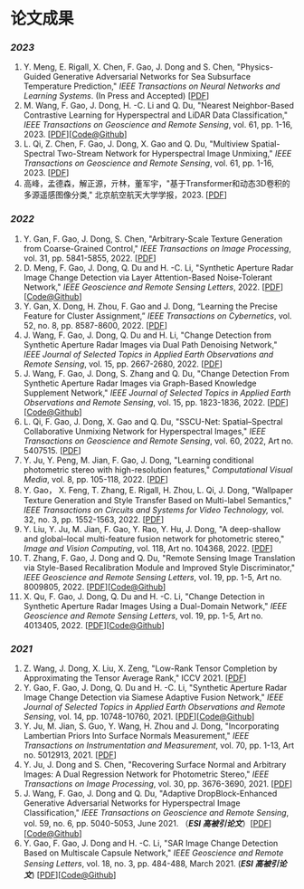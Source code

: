 # 论文成果

### _**2023**_

1. Y. Meng, E. Rigall, X. Chen, F. Gao, J. Dong and S. Chen, "Physics-Guided Generative Adversarial Networks for Sea Subsurface Temperature Prediction," _IEEE Transactions on Neural Networks and Learning Systems_. (In Press and Accepted) \[[PDF](https://ieeexplore.ieee.org/document/9610615)]
2. M. Wang, F. Gao, J. Dong, H. -C. Li and Q. Du, "Nearest Neighbor-Based Contrastive Learning for Hyperspectral and LiDAR Data Classification," _IEEE Transactions on Geoscience and Remote Sensing_, vol. 61, pp. 1-16, 2023. \[[PDF](https://ieeexplore.ieee.org/document/10015054)]\[[Code@Github](https://github.com/summitgao/NNCNet)]
3. L. Qi, Z. Chen, F. Gao, J. Dong, X. Gao and Q. Du, "Multiview Spatial-Spectral Two-Stream Network for Hyperspectral Image Unmixing," _IEEE Transactions on Geoscience and Remote Sensing_, vol. 61, pp. 1-16, 2023. \[[PDF](https://ieeexplore.ieee.org/document/10018370)]
4. 高峰，孟德森，解正源，亓林，董军宇，"基于Transformer和动态3D卷积的多源遥感图像分类," 北京航空航天大学学报，2023. \[[PDF](https://bhxb.buaa.edu.cn/bhzk/cn/article/doi/10.13700/j.bh.1001-5965.2022.0397)]



### _**2022**_

1. Y. Gan, F. Gao, J. Dong, S. Chen, "Arbitrary-Scale Texture Generation from Coarse-Grained Control," _IEEE Transactions on Image Processing_, vol. 31, pp. 5841-5855, 2022. \[[PDF](https://ieeexplore.ieee.org/document/9875113)]
2. D. Meng, F. Gao, J. Dong, Q. Du and H. -C. Li, "Synthetic Aperture Radar Image Change Detection via Layer Attention-Based Noise-Tolerant Network," _IEEE Geoscience and Remote Sensing Letters_, 2022. \[[PDF](https://ieeexplore.ieee.org/document/9868351)]\[[Code@Github](https://github.com/summitgao/LANTNet)]
3. Y. Gan, X. Dong, H. Zhou, F. Gao and J. Dong, “Learning the Precise Feature for Cluster Assignment,” _IEEE Transactions on Cybernetics_, vol. 52, no. 8, pp. 8587-8600, 2022. \[[PDF](https://ieeexplore.ieee.org/document/9457204)]
4. J. Wang, F. Gao, J. Dong, Q. Du and H. Li, "Change Detection from Synthetic Aperture Radar Images via Dual Path Denoising Network," _IEEE Journal of Selected Topics in Applied Earth Observations and Remote Sensing_, vol. 15, pp. 2667-2680, 2022. \[[PDF](https://ieeexplore.ieee.org/document/9736680)]
5. J. Wang, F. Gao, J. Dong, S. Zhang and Q. Du, "Change Detection From Synthetic Aperture Radar Images via Graph-Based Knowledge Supplement Network," _IEEE Journal of Selected Topics in Applied Earth Observations and Remote Sensing_, vol. 15, pp. 1823-1836, 2022. \[[PDF](https://ieeexplore.ieee.org/document/9699382)]\[[Code@Github](https://github.com/summitgao/SAR\_CD\_GKSNet)]
6. L. Qi, F. Gao, J. Dong, X. Gao and Q. Du, "SSCU-Net: Spatial–Spectral Collaborative Unmixing Network for Hyperspectral Images," _IEEE Transactions on Geoscience and Remote Sensing_, vol. 60, 2022, Art no. 5407515. \[[PDF](https://ieeexplore.ieee.org/document/9709843)]
7. Y. Ju, Y. Peng, M. Jian, F. Gao, J. Dong, "Learning conditional photometric stereo with high-resolution features," _Computational Visual Media_, vol. 8, pp. 105-118, 2022. \[[PDF](https://link.springer.com/article/10.1007/s41095-021-0223-y)]
8. Y. Gao， X. Feng, T. Zhang, E. Rigall, H. Zhou, L. Qi, J. Dong, "Wallpaper Texture Generation and Style Transfer Based on Multi-label Semantics," _IEEE Transactions on Circuits and Systems for Video Technology,_ vol. 32, no. 3, pp. 1552-1563, 2022. \[[PDF](https://ieeexplore.ieee.org/document/9427254)]
9. Y. Liu, Y. Ju, M. Jian, F. Gao, Y. Rao, Y. Hu, J. Dong, "A deep-shallow and global–local multi-feature fusion network for photometric stereo," _Image and Vision Computing_, vol. 118, Art no. 104368, 2022. \[[PDF](https://www.sciencedirect.com/science/article/pii/S0262885621002730)]
10. T. Zhang, F. Gao, J. Dong and Q. Du, "Remote Sensing Image Translation via Style-Based Recalibration Module and Improved Style Discriminator," _IEEE Geoscience and Remote Sensing Letters_, vol. 19, pp. 1-5, Art no. 8009805, 2022. \[[PDF](https://ieeexplore.ieee.org/document/9391996)]\[[Code@Github](https://github.com/summitgao/RSIT\_SRM\_ISD)]
11. X. Qu, F. Gao, J. Dong, Q. Du and H. -C. Li, "Change Detection in Synthetic Aperture Radar Images Using a Dual-Domain Network," _IEEE Geoscience and Remote Sensing Letters_, vol. 19, pp. 1-5, Art no. 4013405, 2022. \[[PDF](https://ieeexplore.ieee.org/document/9420150)]\[[Code@Github](https://github.com/summitgao/SAR\_CD\_DDNet)]



### _**2021**_

1. Z. Wang, J. Dong, X. Liu, X. Zeng, "Low-Rank Tensor Completion by Approximating the Tensor Average Rank," ICCV 2021. \[[PDF](https://openaccess.thecvf.com/content/ICCV2021/html/Wang\_Low-Rank\_Tensor\_Completion\_by\_Approximating\_the\_Tensor\_Average\_Rank\_ICCV\_2021\_paper.html)]
2. Y. Gao, F. Gao, J. Dong, Q. Du and H. -C. Li, "Synthetic Aperture Radar Image Change Detection via Siamese Adaptive Fusion Network," _IEEE Journal of Selected Topics in Applied Earth Observations and Remote Sensing_, vol. 14, pp. 10748-10760, 2021. \[[PDF](https://ieeexplore.ieee.org/document/9576639)]\[[Code@Github](https://github.com/summitgao/SAR\_CD\_SAFNet)]
3. Y. Ju, M. Jian, S. Guo, Y. Wang, H. Zhou and J. Dong, "Incorporating Lambertian Priors Into Surface Normals Measurement," _IEEE Transactions on Instrumentation and Measurement_, vol. 70, pp. 1-13, Art no. 5012913, 2021. \[[PDF](https://ieeexplore.ieee.org/document/9481150)]
4. Y. Ju, J. Dong and S. Chen, "Recovering Surface Normal and Arbitrary Images: A Dual Regression Network for Photometric Stereo," _IEEE Transactions on Image Processing_, vol. 30, pp. 3676-3690, 2021. \[[PDF](https://ieeexplore.ieee.org/document/9376632)]
5. J. Wang, F. Gao, J. Dong and Q. Du, "Adaptive DropBlock-Enhanced Generative Adversarial Networks for Hyperspectral Image Classification," _IEEE Transactions on Geoscience and Remote Sensing_, vol. 59, no. 6, pp. 5040-5053, June 2021. （_**ESI 高被引论文**_）\[[PDF](https://ieeexplore.ieee.org/document/9173809)]\[[Code@Github](https://github.com/summitgao/HC\_ADGAN)]
6. Y. Gao, F. Gao, J. Dong and H. -C. Li, "SAR Image Change Detection Based on Multiscale Capsule Network," _IEEE Geoscience and Remote Sensing Letters_, vol. 18, no. 3, pp. 484-488, March 2021. (_**ESI 高被引论文**_) \[[PDF](https://ieeexplore.ieee.org/document/9036876)]\[[Code@Github](https://github.com/summitgao/SAR\_CD\_MS\_CapsNet)]

